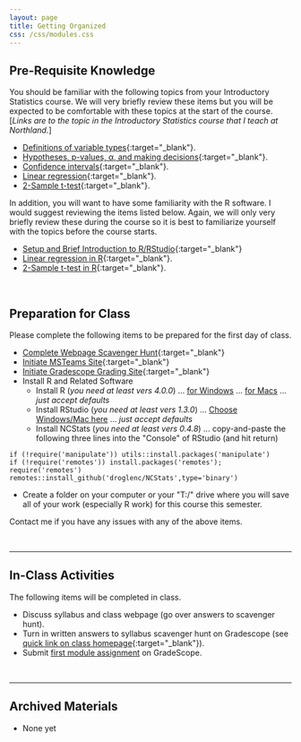 ```yaml
---
layout: page
title: Getting Organized
css: /css/modules.css
---
```


## Pre-Requisite Knowledge
You should be familiar with the following topics from your Introductory Statistics course. We will very briefly review these items but you will be expected to be comfortable with these topics at the start of the course. [*Links are to the topic in the Introductory Statistics course that I teach at Northland.*]

* [Definitions of variable types](http://derekogle.com/NCMTH107/modules/FoundationalDefns.html){:target="_blank"}.
* [Hypotheses, p-values, &alpha;, and making decisions](http://derekogle.com/NCMTH107/modules/HypTesting.html){:target="_blank"}.
* [Confidence intervals](http://derekogle.com/NCMTH107/modules/ConfRegions.html){:target="_blank"}.
* [Linear regression](http://derekogle.com/NCMTH107/modules/LinearRegression.html){:target="_blank"}.
* [2-Sample t-test](http://derekogle.com/NCMTH107/modules/2Samplet.html){:target="_blank"}.

In addition, you will want to have some familiarity with the R software. I would suggest reviewing the items listed below. Again, we will only very briefly review these during the course so it is best to familiarize yourself with the topics before the course starts.

* [Setup and Brief Introduction to R/RStudio](http://derekogle.com/NCMTH107/modules/bookR/RStart.html){:target="_blank"}
* [Linear regression in R](http://derekogle.com/NCMTH107/modules/RRegression.html){:target="_blank"}.
* [2-Sample t-test in R](http://derekogle.com/NCMTH107/modules/Rttests.html){:target="_blank"}.

&nbsp;

## Preparation for Class
Please complete the following items to be prepared for the first day of class.

* [Complete Webpage Scavenger Hunt](prep/GetOrganized_Hunt){:target="_blank"}
* [Initiate MSTeams Site](prep/GetOrganized_MSTeams){:target="_blank"}
* [Initiate Gradescope Grading Site](prep/GetOrganized_Gradescope){:target="_blank"}
* Install R and Related Software
    * Install R (*you need at least vers 4.0.0*) ... [for Windows](https://cran.r-project.org/bin/windows/base/R-4.0.3-win.exe) ... [for Macs](https://cran.r-project.org/bin/macosx/R-4.0.3.pkg) ... *just accept defaults*
    * Install RStudio (*you need at least vers 1.3.0*) ... [Choose Windows/Mac here](https://rstudio.com/products/rstudio/download/#download) ... *just accept defaults*
    * Install NCStats (*you need at least vers 0.4.8*) ... copy-and-paste the following three lines into the "Console" of RStudio (and hit return)

```
if (!require('manipulate')) utils::install.packages('manipulate')
if (!require('remotes')) install.packages('remotes'); require('remotes')
remotes::install_github('droglenc/NCStats',type='binary')
```

* Create a folder on your computer or your "T:/" drive where you will save all of your work (especially R work) for this course this semester. 

Contact me if you have any issues with any of the above items.

&nbsp;

----

## In-Class Activities
The following items will be completed in class.

* Discuss syllabus and class webpage (go over answers to scavenger hunt).
* Turn in written answers to syllabus scavenger hunt on Gradescope (see [quick link on class homepage](../){:target="_blank"}).
* Submit [first module assignment](CE/GetOrganized_CE1) on GradeScope.

&nbsp;

----

## Archived Materials

* None yet
